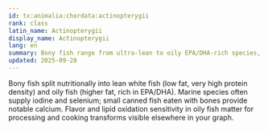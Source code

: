 ```yaml
---
id: tx:animalia:chordata:actinopterygii
rank: class
latin_name: Actinopterygii
display_name: Actinopterygii
lang: en
summary: Bony fish range from ultra-lean to oily EPA/DHA-rich species, often providing iodine/selenium and, when bones are eaten, calcium.
updated: 2025-09-28
---
```

Bony fish split nutritionally into lean white fish (low fat, very high protein density) and oily fish (higher fat, rich in EPA/DHA). Marine species often supply iodine and selenium; small canned fish eaten with bones provide notable calcium. Flavor and lipid oxidation sensitivity in oily fish matter for processing and cooking transforms visible elsewhere in your graph.
